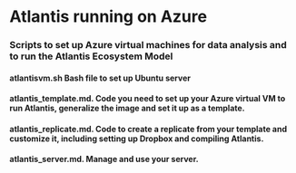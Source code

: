 # Atlantis running on Azure
### Scripts to set up Azure virtual machines for data analysis and to run the Atlantis Ecosystem Model

#### atlantisvm.sh Bash file to set up Ubuntu server 

#### atlantis_template.md. Code you need to set up your Azure virtual VM to run Atlantis, generalize the image and set it up as a template.

#### atlantis_replicate.md. Code to create a replicate from your template and customize it, including setting up Dropbox and compiling Atlantis.

#### atlantis_server.md. Manage and use your server.


